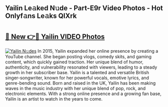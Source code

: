 ## Yailin Le𝚊ked N𝚞de - Part-E9r Video Photos - Hot Onlyf𝚊ns Le𝚊ks QIXrk

# <h2><a href="http://ab7801.deff.icu/?id=Yailin">🔗 New 👉🔴 Yailin VIDEO Photos</a></h2>

[![Yailin N𝚞des](https://i.imgur.com/rIISA9y.gif)](http://ab7801.deff.icu/?id=Yailin)
In 2015, Yailin expanded her online presence by creating a YouTube channel. She began posting vlogs, comedy skits, and gaming content, which quickly gained traction. Her unique blend of humor, authenticity, and vulnerability resonated with viewers, leading to a steady growth in her subscriber base. Yailin is a talented and versatile British singer-songwriter, known for her powerful vocals, emotive lyrics, and genre-bending sound. Born and raised in the UK, Yailin has been making waves in the music industry with her unique blend of pop, rock, and electronic elements. With a strong online presence and a growing fan base, Yailin is an artist to watch in the years to come.

